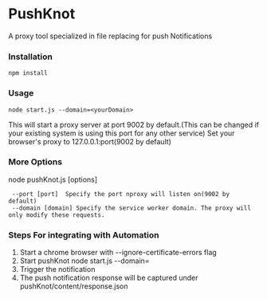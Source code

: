 # PushKnot

A proxy tool specialized in file replacing for push Notifications

### Installation

    npm install

### Usage

    node start.js --domain=<yourDomain>

This will start a proxy server at port 9002 by default.(This can be changed if your existing system is using this port for any other service)
Set your browser's proxy to 127.0.0.1:port(9002 by default)

### More Options
node pushKnot.js [options]

     --port [port]  Specify the port nproxy will listen on(9002 by default)
     --domain [domain] Specify the service worker domain. The proxy will only modify these requests.

### Steps For integrating with Automation

1. Start a chrome browser with --ignore-certificate-errors flag
2. Start pushKnot node start.js --domain=<yourDomain>
3. Trigger the notification
4. The push notification response will be captured under pushKnot/content/response.json